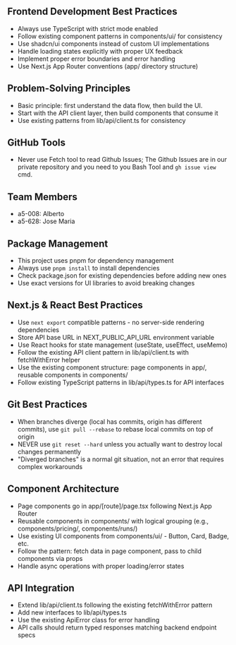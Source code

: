 ## Frontend Development Best Practices

- Always use TypeScript with strict mode enabled
- Follow existing component patterns in components/ui/ for consistency
- Use shadcn/ui components instead of custom UI implementations
- Handle loading states explicitly with proper UX feedback
- Implement proper error boundaries and error handling
- Use Next.js App Router conventions (app/ directory structure)

## Problem-Solving Principles

- Basic principle: first understand the data flow, then build the UI.
- Start with the API client layer, then build components that consume it
- Use existing patterns from lib/api/client.ts for consistency

## GitHub Tools

- Never use Fetch tool to read Github Issues; The Github Issues are in our private repository and you need to you Bash Tool and `gh issue view` cmd.

## Team Members

- a5-008: Alberto
- a5-628: Jose Maria

## Package Management

- This project uses pnpm for dependency management
- Always use `pnpm install` to install dependencies
- Check package.json for existing dependencies before adding new ones
- Use exact versions for UI libraries to avoid breaking changes

## Next.js & React Best Practices

- Use `next export` compatible patterns - no server-side rendering dependencies
- Store API base URL in NEXT_PUBLIC_API_URL environment variable
- Use React hooks for state management (useState, useEffect, useMemo)
- Follow the existing API client pattern in lib/api/client.ts with fetchWithError helper
- Use the existing component structure: page components in app/, reusable components in components/
- Follow existing TypeScript patterns in lib/api/types.ts for API interfaces

## Git Best Practices

- When branches diverge (local has commits, origin has different commits), use `git pull --rebase` to rebase local commits on top of origin
- NEVER use `git reset --hard` unless you actually want to destroy local changes permanently
- "Diverged branches" is a normal git situation, not an error that requires complex workarounds

## Component Architecture

- Page components go in app/[route]/page.tsx following Next.js App Router
- Reusable components in components/ with logical grouping (e.g., components/pricing/, components/runs/)
- Use existing UI components from components/ui/ - Button, Card, Badge, etc.
- Follow the pattern: fetch data in page component, pass to child components via props
- Handle async operations with proper loading/error states

## API Integration

- Extend lib/api/client.ts following the existing fetchWithError pattern
- Add new interfaces to lib/api/types.ts
- Use the existing ApiError class for error handling
- API calls should return typed responses matching backend endpoint specs